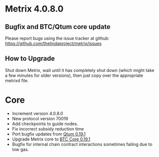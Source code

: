# Metrix 4.0.8.0

## Bugfix and BTC/Qtum core update

Please report bugs using the issue tracker at github: https://github.com/thelindaproject/metrix/issues

## How to Upgrade
Shut down Metrix, wait until it has completely shut down (which might take a few minutes
for older versions), then just copy over the appropriate metrixd file.

# Core

- Increment version 4.0.8.0
- New protocol version 70019
- Add checkpoints to guide nodes.
- Fix incorrect subsidy reduction time
- Port bugfix updates from [Qtum 0.19.1](https://github.com/qtumproject/qtum/releases/tag/mainnet-ignition-v0.19.1)
- Upgrade Metrix core to [BTC Core 0.19.1](https://bitcoin.org/en/release/v0.19.1#change-log)
- Bugfix for internal chain contract interactions sometimes failing due to low gas.